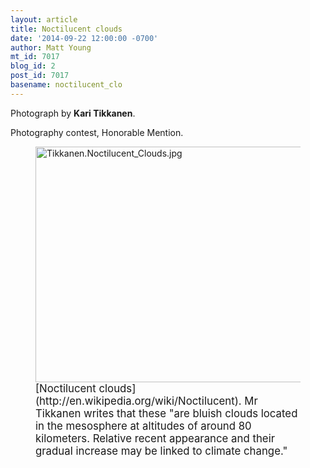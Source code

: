 ```yaml
---
layout: article
title: Noctilucent clouds
date: '2014-09-22 12:00:00 -0700'
author: Matt Young
mt_id: 7017
blog_id: 2
post_id: 7017
basename: noctilucent_clo
---
```

Photograph by **Kari Tikkanen**.

Photography contest, Honorable Mention.

<figure>
<img src="http://pandasthumb.org/archives/2014/09/21/Tikkanen.Noctilucent_Clouds.jpg" alt="Tikkanen.Noctilucent_Clouds.jpg" width="600" height="377" />
<figcaption markdown="span">
<big>[Noctilucent clouds](http://en.wikipedia.org/wiki/Noctilucent).  Mr Tikkanen writes that these "are bluish clouds located in the
mesosphere at altitudes of around 80 kilometers. Relative recent
appearance and their gradual increase may be linked to climate change."</big>

</figcaption>
</figure>
